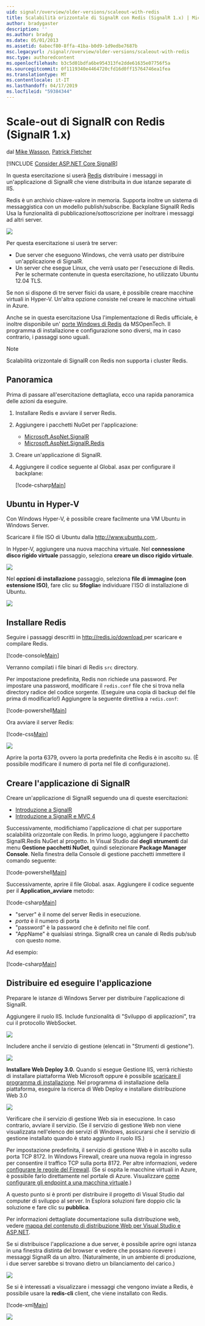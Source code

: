 ```yaml
---
uid: signalr/overview/older-versions/scaleout-with-redis
title: Scalabilità orizzontale di SignalR con Redis (SignalR 1.x) | Microsoft Docs
author: bradygaster
description: ''
ms.author: bradyg
ms.date: 05/01/2013
ms.assetid: 6abecf80-8ffa-41ba-b0d9-1d9edbe7687b
msc.legacyurl: /signalr/overview/older-versions/scaleout-with-redis
msc.type: authoredcontent
ms.openlocfilehash: b3c5d01bdfa6be954313fe2dde61635e07756f5a
ms.sourcegitcommit: 0f1119340e4464720cfd16d0ff15764746ea1fea
ms.translationtype: MT
ms.contentlocale: it-IT
ms.lasthandoff: 04/17/2019
ms.locfileid: "59384344"
---
```

# <a name="signalr-scaleout-with-redis-signalr-1x"></a>Scale-out di SignalR con Redis (SignalR 1.x)

dal [Mike Wasson](https://github.com/MikeWasson), [Patrick Fletcher](https://github.com/pfletcher)

[!INCLUDE [Consider ASP.NET Core SignalR](~/includes/signalr/signalr-version-disambiguation.md)]

In questa esercitazione si userà [Redis](http://redis.io/) distribuire i messaggi in un'applicazione di SignalR che viene distribuita in due istanze separate di IIS.

Redis è un archivio chiave-valore in memoria. Supporta inoltre un sistema di messaggistica con un modello publish/subscribe. Backplane SignalR Redis Usa la funzionalità di pubblicazione/sottoscrizione per inoltrare i messaggi ad altri server.

![](scaleout-with-redis/_static/image1.png)

Per questa esercitazione si userà tre server:

- Due server che eseguono Windows, che verrà usato per distribuire un'applicazione di SignalR.
- Un server che esegue Linux, che verrà usato per l'esecuzione di Redis. Per le schermate contenute in questa esercitazione, ho utilizzato Ubuntu 12.04 TLS.

Se non si dispone di tre server fisici da usare, è possibile creare macchine virtuali in Hyper-V. Un'altra opzione consiste nel creare le macchine virtuali in Azure.

Anche se in questa esercitazione Usa l'implementazione di Redis ufficiale, è inoltre disponibile un' [porte Windows di Redis](https://github.com/MSOpenTech/redis) da MSOpenTech. Il programma di installazione e configurazione sono diversi, ma in caso contrario, i passaggi sono uguali.

> [!NOTE] 
> 
> Scalabilità orizzontale di SignalR con Redis non supporta i cluster Redis.


## <a name="overview"></a>Panoramica

Prima di passare all'esercitazione dettagliata, ecco una rapida panoramica delle azioni da eseguire.

1. Installare Redis e avviare il server Redis.
2. Aggiungere i pacchetti NuGet per l'applicazione: 

    - [Microsoft.AspNet.SignalR](http://nuget.org/packages/Microsoft.AspNet.SignalR)
    - [Microsoft.AspNet.SignalR.Redis](http://nuget.org/packages/Microsoft.AspNet.SignalR.Redis)
3. Creare un'applicazione di SignalR.
4. Aggiungere il codice seguente al Global. asax per configurare il backplane: 

    [!code-csharp[Main](scaleout-with-redis/samples/sample1.cs)]

## <a name="ubuntu-on-hyper-v"></a>Ubuntu in Hyper-V

Con Windows Hyper-V, è possibile creare facilmente una VM Ubuntu in Windows Server.

Scaricare il file ISO di Ubuntu dalla [ http://www.ubuntu.com ](http://www.ubuntu.com/).

In Hyper-V, aggiungere una nuova macchina virtuale. Nel **connessione disco rigido virtuale** passaggio, seleziona **creare un disco rigido virtuale**.

![](scaleout-with-redis/_static/image2.png)

Nel **opzioni di installazione** passaggio, seleziona **file di immagine (con estensione ISO)**, fare clic su **Sfoglia**e individuare l'ISO di installazione di Ubuntu.

![](scaleout-with-redis/_static/image3.png)

## <a name="install-redis"></a>Installare Redis

Seguire i passaggi descritti in [ http://redis.io/download ](http://redis.io/download) per scaricare e compilare Redis.

[!code-console[Main](scaleout-with-redis/samples/sample2.cmd)]

Verranno compilati i file binari di Redis `src` directory.

Per impostazione predefinita, Redis non richiede una password. Per impostare una password, modificare il `redis.conf` file che si trova nella directory radice del codice sorgente. (Eseguire una copia di backup del file prima di modificarlo!) Aggiungere la seguente direttiva a `redis.conf`:

[!code-powershell[Main](scaleout-with-redis/samples/sample3.ps1)]

Ora avviare il server Redis:

[!code-css[Main](scaleout-with-redis/samples/sample4.css)]

![](scaleout-with-redis/_static/image4.png)

Aprire la porta 6379, ovvero la porta predefinita che Redis è in ascolto su. (È possibile modificare il numero di porta nel file di configurazione).

## <a name="create-the-signalr-application"></a>Creare l'applicazione di SignalR

Creare un'applicazione di SignalR seguendo una di queste esercitazioni:

- [Introduzione a SignalR](../getting-started/tutorial-getting-started-with-signalr.md)
- [Introduzione a SignalR e MVC 4](tutorial-getting-started-with-signalr-and-mvc-4.md)

Successivamente, modifichiamo l'applicazione di chat per supportare scalabilità orizzontale con Redis. In primo luogo, aggiungere il pacchetto SignalR.Redis NuGet al progetto. In Visual Studio dal **degli strumenti** dal menu **Gestione pacchetti NuGet**, quindi selezionare **Package Manager Console**. Nella finestra della Console di gestione pacchetti immettere il comando seguente:

[!code-powershell[Main](scaleout-with-redis/samples/sample5.ps1)]

Successivamente, aprire il file Global. asax. Aggiungere il codice seguente per il **Application\_avviare** metodo:

[!code-csharp[Main](scaleout-with-redis/samples/sample6.cs)]

- "server" è il nome del server Redis in esecuzione.
- *porta* è il numero di porta
- "password" è la password che è definito nel file conf.
- "AppName" è qualsiasi stringa. SignalR crea un canale di Redis pub/sub con questo nome.

Ad esempio:

[!code-csharp[Main](scaleout-with-redis/samples/sample7.cs)]

## <a name="deploy-and-run-the-application"></a>Distribuire ed eseguire l'applicazione

Preparare le istanze di Windows Server per distribuire l'applicazione di SignalR.

Aggiungere il ruolo IIS. Include funzionalità di "Sviluppo di applicazioni", tra cui il protocollo WebSocket.

![](scaleout-with-redis/_static/image5.png)

Includere anche il servizio di gestione (elencati in "Strumenti di gestione").

![](scaleout-with-redis/_static/image6.png)

**Installare Web Deploy 3.0.** Quando si esegue Gestione IIS, verrà richiesto di installare piattaforma Web Microsoft oppure è possibile [scaricare il programma di installazione](https://go.microsoft.com/fwlink/?LinkId=255386). Nel programma di installazione della piattaforma, eseguire la ricerca di Web Deploy e installare distribuzione Web 3.0

![](scaleout-with-redis/_static/image7.png)

Verificare che il servizio di gestione Web sia in esecuzione. In caso contrario, avviare il servizio. (Se il servizio di gestione Web non viene visualizzata nell'elenco dei servizi di Windows, assicurarsi che il servizio di gestione installato quando è stato aggiunto il ruolo IIS.)

Per impostazione predefinita, il servizio di gestione Web è in ascolto sulla porta TCP 8172. In Windows Firewall, creare una nuova regola in ingresso per consentire il traffico TCP sulla porta 8172. Per altre informazioni, vedere [configurare le regole del Firewall](https://technet.microsoft.com/library/dd448559(WS.10).aspx). (Se si ospita le macchine virtuali in Azure, è possibile farlo direttamente nel portale di Azure. Visualizzare [come configurare gli endpoint a una macchina virtuale](https://azure.microsoft.com/documentation/articles/virtual-machines-set-up-endpoints/).)

A questo punto si è pronti per distribuire il progetto di Visual Studio dal computer di sviluppo al server. In Esplora soluzioni fare doppio clic la soluzione e fare clic su **pubblica**.

Per informazioni dettagliate documentazione sulla distribuzione web, vedere [mappa del contenuto di distribuzione Web per Visual Studio e ASP.NET](../../../whitepapers/aspnet-web-deployment-content-map.md).

Se si distribuisce l'applicazione a due server, è possibile aprire ogni istanza in una finestra distinta del browser e vedere che possano ricevere i messaggi SignalR da un altro. (Naturalmente, in un ambiente di produzione, i due server sarebbe si trovano dietro un bilanciamento del carico.)

![](scaleout-with-redis/_static/image8.png)

Se si è interessati a visualizzare i messaggi che vengono inviate a Redis, è possibile usare la **redis-cli** client, che viene installato con Redis.

[!code-xml[Main](scaleout-with-redis/samples/sample8.xml)]

![](scaleout-with-redis/_static/image9.png)
